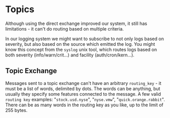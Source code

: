 # Topics

Although using the direct exchange improved our system, it still has limitations - it can't do routing based on multiple criteria.

In our logging system we might want to subscribe to not only logs based on severity, but also based on the source which emitted the log. You might know this concept from the `syslog` unix tool, which routes logs based on both severity (info/warn/crit...) and facility (auth/cron/kern...).

## Topic Exchange

Messages sent to a topic exchange can't have an arbitrary `routing_key` - it must be a list of words, delimited by dots. The words can be anything, but usually they specify some features connected to the message. A few valid `routing key` examples: "`stock.usd.nyse`", "`nyse.vmw`", "`quick.orange.rabbit`". There can be as many words in the routing key as you like, up to the limit of 255 bytes.


